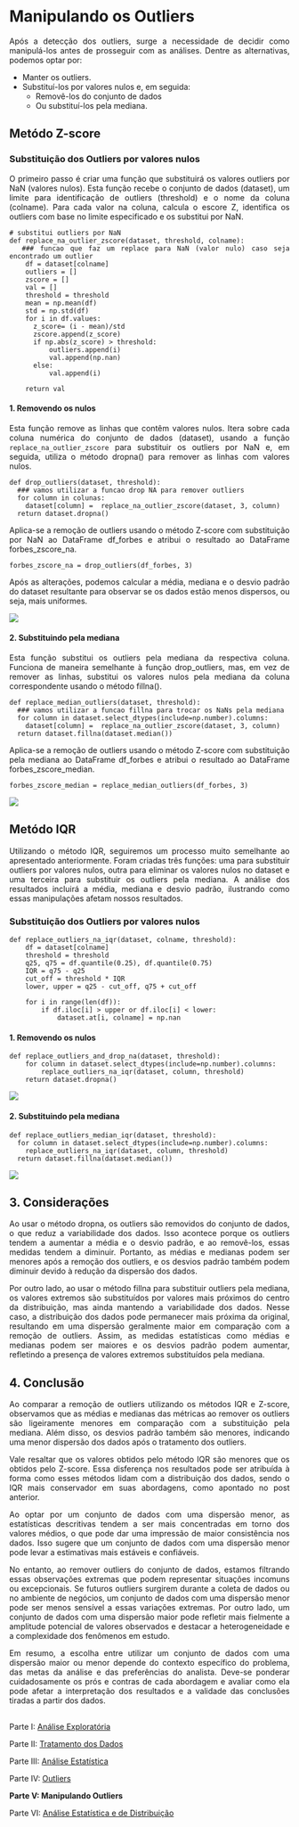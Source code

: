 # Manipulando os Outliers

<div align="justify">

Após a detecção dos outliers, surge a necessidade de decidir como manipulá-los antes de prosseguir com as análises. Dentre as alternativas, podemos optar por:
- Manter os outliers.
- Substituí-los por valores nulos e, em seguida:
  - Removê-los do conjunto de dados
  - Ou substituí-los pela mediana.

## Metódo Z-score
### Substituição dos Outliers por valores nulos

O primeiro passo é criar uma função que substituirá os valores outliers por NaN (valores nulos). Esta função recebe o conjunto de dados (dataset), um limite para identificação de outliers (threshold) e o nome da coluna (colname). Para cada valor na coluna, calcula o escore Z, identifica os outliers com base no limite especificado e os substitui por NaN.

```
# substitui outliers por NaN
def replace_na_outlier_zscore(dataset, threshold, colname):
  ### funcao que faz um replace para NaN (valor nulo) caso seja encontrado um outlier
    df = dataset[colname]
    outliers = []
    zscore = []
    val = []
    threshold = threshold
    mean = np.mean(df)
    std = np.std(df)
    for i in df.values:
      z_score= (i - mean)/std
      zscore.append(z_score)
      if np.abs(z_score) > threshold:
          outliers.append(i)
          val.append(np.nan)
      else:
          val.append(i)

    return val
```
#### 1. Removendo os nulos

Esta função remove as linhas que contêm valores nulos. Itera sobre cada coluna numérica do conjunto de dados (dataset), usando a função `replace_na_outlier_zscore` para substituir os outliers por NaN e, em seguida, utiliza o método dropna() para remover as linhas com valores nulos.

```
def drop_outliers(dataset, threshold):
  ### vamos utilizar a funcao drop NA para remover outliers
  for column in colunas:
    dataset[column] =  replace_na_outlier_zscore(dataset, 3, column)
  return dataset.dropna()
```
Aplica-se a remoção de outliers usando o método Z-score com substituição por NaN ao DataFrame df_forbes e atribui o resultado ao DataFrame forbes_zscore_na.

``` 
forbes_zscore_na = drop_outliers(df_forbes, 3)
```

Após as alterações, podemos calcular a média, mediana e o desvio padrão do dataset resultante para observar se os dados estão menos dispersos, ou seja, mais uniformes.

![](imagens/outlier/score-dropna.png)

#### 2. Substituindo pela mediana

Esta função substitui os outliers pela mediana da respectiva coluna. Funciona de maneira semelhante à função drop_outliers, mas, em vez de remover as linhas, substitui os valores nulos pela mediana da coluna correspondente usando o método fillna().

```
def replace_median_outliers(dataset, threshold):
  ### vamos utilizar a funcao fillna para trocar os NaNs pela mediana
  for column in dataset.select_dtypes(include=np.number).columns:
    dataset[column] =  replace_na_outlier_zscore(dataset, 3, column)
  return dataset.fillna(dataset.median())
```

Aplica-se a remoção de outliers usando o método Z-score com substituição pela mediana ao DataFrame df_forbes e atribui o resultado ao DataFrame forbes_zscore_median.

```
forbes_zscore_median = replace_median_outliers(df_forbes, 3)
```
![](imagens/outlier/score-fillna.png)

## Metódo IQR

Utilizando o método IQR, seguiremos um processo muito semelhante ao apresentado anteriormente. Foram criadas três funções: uma para substituir outliers por valores nulos, outra para eliminar os valores nulos no dataset e uma terceira para substituir os outliers pela mediana. A análise dos resultados incluirá a média, mediana e desvio padrão, ilustrando como essas manipulações afetam nossos resultados.

### Substituição dos Outliers por valores nulos
```
def replace_outliers_na_iqr(dataset, colname, threshold):
    df = dataset[colname]
    threshold = threshold
    q25, q75 = df.quantile(0.25), df.quantile(0.75)
    IQR = q75 - q25
    cut_off = threshold * IQR
    lower, upper = q25 - cut_off, q75 + cut_off
    
    for i in range(len(df)):
        if df.iloc[i] > upper or df.iloc[i] < lower:
            dataset.at[i, colname] = np.nan
```
#### 1. Removendo os nulos
```
def replace_outliers_and_drop_na(dataset, threshold):
    for column in dataset.select_dtypes(include=np.number).columns:
        replace_outliers_na_iqr(dataset, column, threshold)
    return dataset.dropna()
```
![](imagens/outlier/iqr-dropna.png)

#### 2. Substituindo pela mediana
```
def replace_outliers_median_iqr(dataset, threshold):
  for column in dataset.select_dtypes(include=np.number).columns:
    replace_outliers_na_iqr(dataset, column, threshold)
  return dataset.fillna(dataset.median())
```
![](imagens/outlier/iqr-fillna.png)

## 3. Considerações
Ao usar o método dropna, os outliers são removidos do conjunto de dados, o que reduz a variabilidade dos dados. Isso acontece porque os outliers tendem a aumentar a média e o desvio padrão, e ao removê-los, essas medidas tendem a diminuir. Portanto, as médias e medianas podem ser menores após a remoção dos outliers, e os desvios padrão também podem diminuir devido à redução da dispersão dos dados.

Por outro lado, ao usar o método fillna para substituir outliers pela mediana, os valores extremos são substituídos por valores mais próximos do centro da distribuição, mas ainda mantendo a variabilidade dos dados. Nesse caso, a distribuição dos dados pode permanecer mais próxima da original, resultando em uma dispersão geralmente maior em comparação com a remoção de outliers. Assim, as medidas estatísticas como médias e medianas podem ser maiores e os desvios padrão podem aumentar, refletindo a presença de valores extremos substituídos pela mediana.

## 4. Conclusão

Ao comparar a remoção de outliers utilizando os métodos IQR e Z-score, observamos que as médias e medianas das métricas ao remover os outliers são ligeiramente menores em comparação com a substituição pela mediana. Além disso, os desvios padrão também são menores, indicando uma menor dispersão dos dados após o tratamento dos outliers.

Vale resaltar que os valores obtidos pelo método IQR são menores que os obtidos pelo Z-score. Essa disferença nos resultados pode ser atribuída à forma como esses métodos lidam com a distribuição dos dados, sendo o IQR mais conservador em suas abordagens, como apontado no post anterior.

Ao optar por um conjunto de dados com uma dispersão menor, as estatísticas descritivas tendem a ser mais concentradas em torno dos valores médios, o que pode dar uma impressão de maior consistência nos dados. Isso sugere que um conjunto de dados com uma dispersão menor pode levar a estimativas mais estáveis e confiáveis.

No entanto, ao remover outliers do conjunto de dados, estamos filtrando essas observações extremas que podem representar situações incomuns ou excepcionais. Se futuros outliers surgirem durante a coleta de dados ou no ambiente de negócios, um conjunto de dados com uma dispersão menor pode ser menos sensível a essas variações extremas. Por outro lado, um conjunto de dados com uma dispersão maior pode refletir mais fielmente a amplitude potencial de valores observados e destacar a heterogeneidade e a complexidade dos fenômenos em estudo.

Em resumo, a escolha entre utilizar um conjunto de dados com uma dispersão maior ou menor depende do contexto específico do problema, das metas da análise e das preferências do analista. Deve-se ponderar cuidadosamente os prós e contras de cada abordagem e avaliar como ela pode afetar a interpretação dos resultados e a validade das conclusões tiradas a partir dos dados.

##

Parte I: [Análise Exploratória](analise_exploratoria.md)

Parte II: [Tratamento dos Dados](tratamento.md)

Parte III: [Análise Estatística](estatistica.md)

Parte IV: [Outliers](outliers.md)

**Parte V: Manipulando Outliers**

Parte VI: [Análise Estatística e de Distribuição](distribuicao_empresas.md)

</div>

